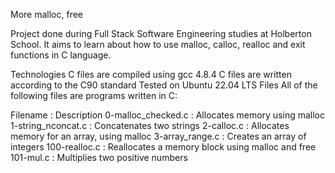 More malloc, free

Project done during Full Stack Software Engineering studies at Holberton School. It aims to learn about how to use malloc, calloc, realloc and exit functions in C language.

Technologies
C files are compiled using gcc 4.8.4
C files are written according to the C90 standard
Tested on Ubuntu 22.04 LTS
Files
All of the following files are programs written in C:

Filename    :   Description
0-malloc_checked.c  :   Allocates memory using malloc
1-string_nconcat.c  :   Concatenates two strings
2-calloc.c  :   Allocates memory for an array, using malloc
3-array_range.c :   Creates an array of integers
100-realloc.c   :   Reallocates a memory block using malloc and free
101-mul.c   :   Multiplies two positive numbers